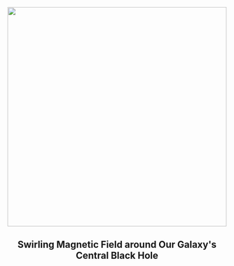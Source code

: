 
<p align="center"><img src="https://apod.nasa.gov/apod/image/2404/SagAstarB_EHT_960.jpg" width="500" height="500"></p>
<h2 align="center"> Swirling Magnetic Field around Our Galaxy's Central Black Hole </h2>
